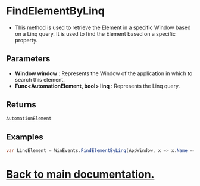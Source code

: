 # FindElementByLinq

* This method is used to retrieve the Element in a specific Window based on a Linq query. It is used to find the Element based on a specific property.

## Parameters

* **Window window** : Represents the Window of the application in which to search this element.
* **Func<AutomationElement, bool> linq** : Represents the Linq query.

## Returns

```csharp
AutomationElement
```

## Examples

```csharp
var LinqElement = WinEvents.FindElementByLinq(AppWindow, x => x.Name == "Address bar");
```

# [Back to main documentation.](https://github.com/ALaurian/Flanium/blob/main/Documentation/LibraryDB.md)
